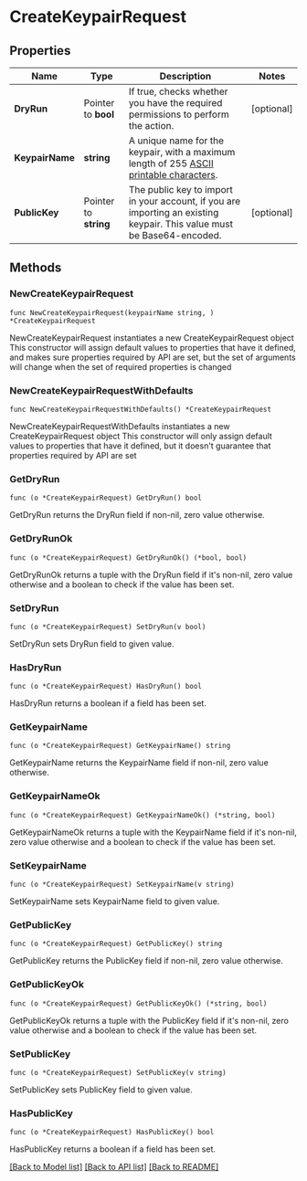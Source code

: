# CreateKeypairRequest

## Properties

Name | Type | Description | Notes
------------ | ------------- | ------------- | -------------
**DryRun** | Pointer to **bool** | If true, checks whether you have the required permissions to perform the action. | [optional] 
**KeypairName** | **string** | A unique name for the keypair, with a maximum length of 255 [ASCII printable characters](https://en.wikipedia.org/wiki/ASCII#Printable_characters). | 
**PublicKey** | Pointer to **string** | The public key to import in your account, if you are importing an existing keypair. This value must be Base64-encoded. | [optional] 

## Methods

### NewCreateKeypairRequest

`func NewCreateKeypairRequest(keypairName string, ) *CreateKeypairRequest`

NewCreateKeypairRequest instantiates a new CreateKeypairRequest object
This constructor will assign default values to properties that have it defined,
and makes sure properties required by API are set, but the set of arguments
will change when the set of required properties is changed

### NewCreateKeypairRequestWithDefaults

`func NewCreateKeypairRequestWithDefaults() *CreateKeypairRequest`

NewCreateKeypairRequestWithDefaults instantiates a new CreateKeypairRequest object
This constructor will only assign default values to properties that have it defined,
but it doesn't guarantee that properties required by API are set

### GetDryRun

`func (o *CreateKeypairRequest) GetDryRun() bool`

GetDryRun returns the DryRun field if non-nil, zero value otherwise.

### GetDryRunOk

`func (o *CreateKeypairRequest) GetDryRunOk() (*bool, bool)`

GetDryRunOk returns a tuple with the DryRun field if it's non-nil, zero value otherwise
and a boolean to check if the value has been set.

### SetDryRun

`func (o *CreateKeypairRequest) SetDryRun(v bool)`

SetDryRun sets DryRun field to given value.

### HasDryRun

`func (o *CreateKeypairRequest) HasDryRun() bool`

HasDryRun returns a boolean if a field has been set.

### GetKeypairName

`func (o *CreateKeypairRequest) GetKeypairName() string`

GetKeypairName returns the KeypairName field if non-nil, zero value otherwise.

### GetKeypairNameOk

`func (o *CreateKeypairRequest) GetKeypairNameOk() (*string, bool)`

GetKeypairNameOk returns a tuple with the KeypairName field if it's non-nil, zero value otherwise
and a boolean to check if the value has been set.

### SetKeypairName

`func (o *CreateKeypairRequest) SetKeypairName(v string)`

SetKeypairName sets KeypairName field to given value.


### GetPublicKey

`func (o *CreateKeypairRequest) GetPublicKey() string`

GetPublicKey returns the PublicKey field if non-nil, zero value otherwise.

### GetPublicKeyOk

`func (o *CreateKeypairRequest) GetPublicKeyOk() (*string, bool)`

GetPublicKeyOk returns a tuple with the PublicKey field if it's non-nil, zero value otherwise
and a boolean to check if the value has been set.

### SetPublicKey

`func (o *CreateKeypairRequest) SetPublicKey(v string)`

SetPublicKey sets PublicKey field to given value.

### HasPublicKey

`func (o *CreateKeypairRequest) HasPublicKey() bool`

HasPublicKey returns a boolean if a field has been set.


[[Back to Model list]](../README.md#documentation-for-models) [[Back to API list]](../README.md#documentation-for-api-endpoints) [[Back to README]](../README.md)



